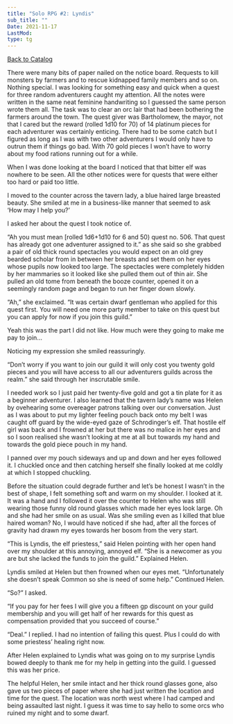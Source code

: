 ```yaml
---
title: "Solo RPG #2: Lyndis"
sub_title: ""
Date: 2021-11-17
LastMod:
type: tg
---
```


[Back to Catalog](/)

There were many bits of paper nailed on the notice board. Requests to kill monsters by farmers and to rescue kidnapped family members and so on. Nothing special. I was looking for something easy and quick when a quest for three random adventurers caught my attention. All the notes were written in the same neat feminine handwriting so I guessed the same person wrote them all. The task was to clear an orc lair that had been bothering the farmers around the town. The quest giver was Bartholomew, the mayor, not that I cared but the reward (rolled 1d10 for 70) of 14 platinum pieces for each adventurer was certainly enticing. There had to be some catch but I figured as long as I was with two other adventurers I would only have to outrun them if things go bad. With 70 gold pieces I won’t have to worry about my food rations running out for a while.

When I was done looking at the board I noticed that that bitter elf was nowhere to be seen. All the other notices were for quests that were either too hard or paid too little.

I moved to the counter across the tavern lady, a blue haired large breasted beauty. She smiled at me in a business-like manner that seemed to ask ‘How may I help you?’

I asked her about the quest I took notice of.

“Ah you must mean [rolled 1d6+1d10 for 6 and 50) quest no. 506. That quest has already got one adventurer assigned to it.” as she said so she grabbed a pair of old thick round spectacles you would expect on an old grey bearded scholar from in between her breasts and set them on her eyes whose pupils now looked too large. The spectacles were completely hidden by her mammaries so it looked like she pulled them out of thin air. She pulled an old tome from beneath the booze counter, opened it on a seemingly random page and began to run her finger down slowly.

“Ah,” she exclaimed. “It was certain dwarf gentleman who applied for this quest first. You will need one more party member to take on this quest but you can apply for now if you join this guild.”

Yeah this was the part I did not like. How much were they going to make me pay to join…

Noticing my expression she smiled reassuringly.

“Don’t worry if you want to join our guild it will only cost you twenty gold pieces and you will have access to all our adventurers guilds across the realm.” she said through her inscrutable smile.

I needed work so I just paid her twenty-five gold and got a tin plate for it as a beginner adventurer. I also learned that the tavern lady’s name was Helen by ovehearing some overeager patrons talking over our conversation. Just as I was about to put my lighter feeling pouch back onto my belt I was caught off guard by the wide-eyed gaze of Schrodinger’s elf. That hostile elf girl was back and I frowned at her but there was no malice in her eyes and so I soon realised she wasn’t looking at me at all but towards my hand and towards the gold piece pouch in my hand.

I panned over my pouch sideways and up and down and her eyes followed it. I chuckled once and then catching herself she finally looked at me coldly at which I stopped chuckling.

Before the situation could degrade further and let’s be honest I wasn’t in the best of shape, I felt something soft and warm on my shoulder. I looked at it. It was a hand and I followed it over the counter to Helen who was still wearing those funny old round glasses which made her eyes look large. Oh and she had her smile on as usual. Was she smiling even as I killed that blue haired woman? No, I would have noticed if she had, after all the forces of gravity had drawn my eyes towards her bosom from the very start.

“This is Lyndis, the elf priestess,” said Helen pointing with her open hand over my shoulder at this annoying, annoyed elf. “She is a newcomer as you are but she lacked the funds to join the guild.” Explained Helen.

Lyndis smiled at Helen but then frowned when our eyes met. “Unfortunately she doesn’t speak Common so she is need of some help.” Continued Helen.

“So?” I asked.

“If you pay for her fees I will give you a fifteen gp discount on your guild membership and you will get half of her rewards for this quest as compensation provided that you succeed of course.”

“Deal.” I replied. I had no intention of failing this quest. Plus I could do with some priestess’ healing right now.

After Helen explained to Lyndis what was going on to my surprise Lyndis bowed deeply to thank me for my help in getting into the guild. I guessed this was her price.

The helpful Helen, her smile intact and her thick round glasses gone, also gave us two pieces of paper where she had just written the location and time for the quest. The location was north west where I had camped and being assaulted last night. I guess it was time to say hello to some orcs who ruined my night and to some dwarf.

